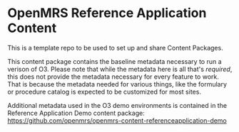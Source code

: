 # OpenMRS Reference Application Content

This is a template repo to be used to set up and share Content Packages.

This content package contains the baseline metadata necessary to run a verison of O3. Please note that while
the metadata here is all that's _required_, this does not provide the metadata necessary for every feature to
work. That is because the metadata needed for various things, like the formulary or procedure catalog is
expected to be customized for most sites.

Additional metadata used in the O3 demo environments is contained in the Reference Application Demo content
package: https://github.com/openmrs/openmrs-content-referenceapplication-demo
